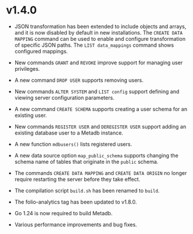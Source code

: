 # v1.4.0

* JSON transformation has been extended to include objects and arrays,
  and it is now disabled by default in new installations.  The `CREATE
  DATA MAPPING` command can be used to enable and configure
  transformation of specific JSON paths.  The `LIST data_mappings`
  command shows configured mappings.

* New commands `GRANT` and `REVOKE` improve support for managing user
  privileges.

* A new command `DROP USER` supports removing users.

* New commands `ALTER SYSTEM` and `LIST config` support defining and
  viewing server configuration parameters.

* A new command `CREATE SCHEMA` supports creating a user schema for an
  existing user.

* New commands `REGISTER USER` and `DEREGISTER USER` support adding an
  existing database user to a Metadb instance.

* A new function `mdbusers()` lists registered users.

* A new data source option `map_public_schema` supports changing the
  schema name of tables that originate in the `public` schema.

* The commands `CREATE DATA MAPPING` and `CREATE DATA ORIGIN` no
  longer require restarting the server before they take effect.

* The compilation script `build.sh` has been renamed to `build`.

* The folio-analytics tag has been updated to v1.8.0.

* Go 1.24 is now required to build Metadb.

* Various performance improvements and bug fixes.
